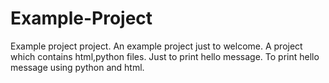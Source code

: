 # Example-Project
Example project project.
An example project just to welcome.
A project which contains html,python files.
Just to print hello message.
To print hello message using python and html.
